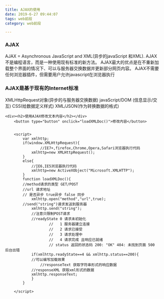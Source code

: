 ```yaml
---
title: AJAX的使用
date: 2019-6-27 09:44:07
tags: web前段
category: web前段

---
```

### AJAX
AJAX = Asynchronous JavaScript and XML(异步的javaScript 和XML).
AJAX不是编程语言，而是一种使用现有标准的新方法。
AJAX最大的优点是在不重新加载整个界面的情况下、可以与服务器交换数据并更新部分网页内容。
AJAX不需要任何浏览器插件，但需要用户允许javascript在浏览器执行
### AJAX是基于现有的Internet标准
XMLHttpRequest对象(异步的与服务器交换数据)
javaScript/DOM (信息显示/交互)
CSS(给数据定义样式)
XML/JSON(作为转换数据的格式)


```
<div><h2>使用AJAX修改文本内容</h2></div>
	<button type="button" onclick="loadXMLDoc()">修改内容</button>

	
	<script>
		var xmlhttp;
		if(window.XMLHttpRequest){
				//IE7+,firefox,Chrome,Opera,Safari浏览器执行代码
			xmlhttp=new XMLHttpRequest();
		}
		else{
			//IE6,IE5浏览器执行代码
			xmlhttp=new ActiveXObject("Microsoft.XMLHTTP");
		}
		function loadXMLDoc(){
		//method请求的类型 GET/POST
		//url 请求地址
		// 是否异步 true异步 false 同步
			xmlhttp.open("method","url",true);
		//send("string")请求发送到服务器
			xmlhttp.send("string");
			//注意只限制POST请求
			//readyState 0 请求未初始化
					//	 1 服务器建立连接
					//   2 请求已接受
					//   3 请求处理中
					//   4 请求完成 且响应已就绪
					// status 返回的状态码 200: "OK" 404: 未找到页面 500 后台出错
			if(xmlhttp.readyState==4 && xmlhttp.status==200){
			//可以编写加载效果
				//responseText 获取字符串形式的响应数据
			//responseXML 获取xml形式的数据
			xmlhttp.responseText;
			}
		}
		
	</script>
	
	
	
	
```



















